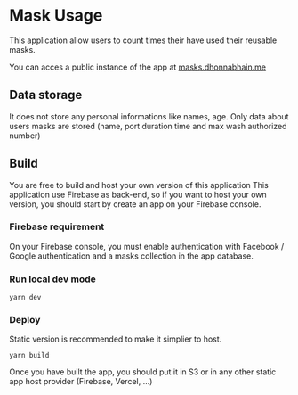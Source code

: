# Mask Usage

This application allow users to count times their have used their reusable masks.

You can acces a public instance of the app at [masks.dhonnabhain.me](https://masks.dhonnabhain.me)

## Data storage
It does not store any personal informations like names, age. Only data about users masks are stored (name, port duration time and max wash authorized number)

## Build

You are free to build and host your own version of this application
This application use Firebase as back-end, so if you want to host your own version, you should start by create an app on your Firebase console.

### Firebase requirement
On your Firebase console, you must enable authentication with Facebook / Google authentication and a masks collection in the app database.

### Run local dev mode
```shell
yarn dev
```

### Deploy
Static version is recommended to make it simplier to host.

```shell
yarn build
```

Once you have built the app, you should put it in S3 or in any other static app host provider (Firebase, Vercel, ...)
